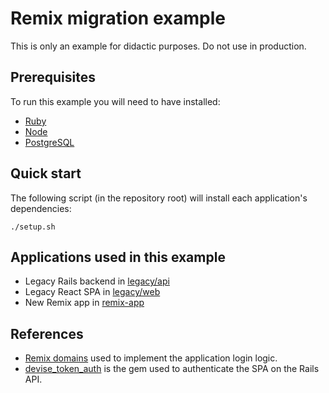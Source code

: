 # Remix migration example

This is  only an example for didactic purposes.
Do not use in production.

## Prerequisites

To run this example you will need to have installed:
* [Ruby](https://www.ruby-lang.org/en/)
* [Node](https://nodejs.org/en/)
* [PostgreSQL](https://www.postgresql.org/)

## Quick start

The following script (in the repository root) will install each application's dependencies:

```
./setup.sh
```

## Applications used in this example

  * Legacy Rails backend in [legacy/api](./legacy/api)
  * Legacy React SPA in [legacy/web](./legacy/web)
  * New Remix app in [remix-app](./remix-app)

## References

 * [Remix domains](https://github.com/SeasonedSoftware/remix-domains) used to implement the application login logic.
 * [devise_token_auth](https://github.com/lynndylanhurley/devise_token_auth) is the gem used to authenticate the SPA on the Rails API.